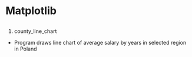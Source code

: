 # Matplotlib

##
1) county_line_chart
- Program draws line chart of average salary by years in selected region in Poland
